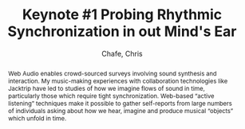 --- 
title: "Keynote #1 Probing Rhythmic Synchronization in out Mind's Ear" 
abstract: "Web Audio enables crowd-sourced surveys involving sound synthesis and interaction. My music-making experiences with collaboration technologies like Jacktrip have led to studies of how we imagine flows of sound in time, particularly those which require tight synchronization. Web-based “active listening” techniques make it possible to gather self-reports from large numbers of individuals asking about how we hear, imagine and produce musical “objects” which unfold in time." 
address: "London" 
author: "Chafe, Chris"
webAuthor: "Chris Chafe" 
booktitle: "Proceedings of the International Web Audio Conference" 
editor: "Thalmann, Florian and Ewert, Sebastian" 
month: "Proceedings of the International Web Audio Conference"
pages: "undefined" 
publisher: "Queen Mary University of London" 
series: "WAC '17"
type: "Keynote"  
year: "2017" 
id: "2017_KN1" 
tags: year2017
media: https://www.youtu.be/BhL3J5hcwNE?t=960 
pdflink: none
ISSN: 2663-5844
---